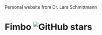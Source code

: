 Personal website from Dr. Lara Schmittmann

# Fimbo ![GitHub stars](https://img.shields.io/github/stars/imfunniee/fimbo.svg?style=social)
